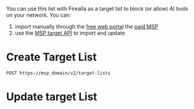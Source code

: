 You can use this list with Firealla as a target list to block (or allow) AI tools on your network. You can: 
1. import manually through the [free web portal](https://my.firewalla.com) the [paid MSP](https://firewalla.net)
2. use the [MSP target API](https://kaleb.firewalla.net/api/docs/api-reference/target-lists/) to import and update

# Create Target List 
`POST https://msp_domain/v2/target-lists`



# Update target List
